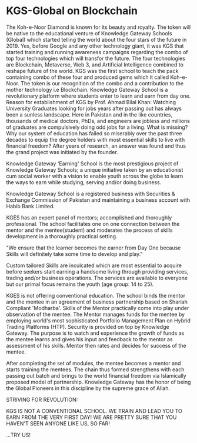 # KGS-Global on Blockchain
The Koh-e-Noor Diamond is known for its beauty and royalty. The token will be native to the educational venture of Knowledge Gateway Schools (Global) which started telling the world about the four stars of the future in 2019. Yes, before Google and any other technology giant, it was KGS that started training and running awareness campaigns regarding the combo of top four technologies which will transfor the future. The four technologies are Blockchain, Metaverse, Web 3, and Artificial Intelligence combined to reshape future of the world. KGS was the first school to teach the pack containing combo of these four and produced gems which it called Koh-e-Noor. The token is our recognition of the combo and a contribution to the mother technology i.e Blockchain.
Knowledge Gateway School is a revolutionary platform where students enter to learn and earn from day one.
Reason for establishment of KGS by Prof. Ahmad Bilal Khan:
Watching University Graduates looking for jobs years after passing out has always been a sunless landscape. Here in Pakistan and in the like countries, thousands of medical doctors, PhDs, and engineers are jobless and millions of graduates are compulsively doing odd jobs for a living. What is missing? Why our system of education has failed so miserably over the past three decades to equip the degree holders with most essential skills to live with financial freedom? After years of research, an answer was found and thus the grand project was initiated by the founder.

Knowledge Gateway 'Earning' School is the most prestigious project of Knowledge Gateway Schools; a unique initiative taken by an educationist cum social worker with a vision to enable youth across the globe to learn the ways to earn while studying, serving and/or doing business.

Knowledge Gateway School is a registered business with Securities & Exchange Commission of Pakistan and maintaining a business account with Habib Bank Limited.

KGES has an expert panel of mentors; accomplished and thoroughly professional. The school facilitates one on one connection between the mentor and the mentee(student) and moderates the process of skills development in a thoroughly practical setting.

"We ensure that the learner becomes the earner from Day One because Skills will definitely take some time to develop and play."

Custom tailored Skills are inculcated which are most essential to acquire before seekers start earning a handsome living through providing services, trading and/or business operations. The services are available to everyone but our primal focus remains the youth (age group: 14 to 25).

KGES is not offering conventional education. The school binds the mentor and the mentee in an agreement of business partnership based on Shariah Compliant 'Modharba'. Skills of the Mentor practically come into play under observation of the mentee. The Mentor manages funds for the mentee by employing world's most sophisticated Portfolio Management Plan on Hybrid Trading Platforms (HTP). Security is provided on top by Knowledge Gateway. The purpose is to watch and experience the growth of funds as the mentee learns and gives his input and feedback to the mentor as assessment of his skills. Mentor then rates and decides for success of the mentee.

After completing the set of modules, the mentee becomes a mentor and starts training the mentees. The chain thus formed strengthens with each passing out batch and brings to the world financial freedom via Islamically proposed model of partnership.
Knowledge Gateway has the honor of being the Global Pioneers in this discipline by the supreme grace of Allah.

STRIVING FOR REVOLUTION:

KGS IS NOT A CONVENTIONAL SCHOOL. WE TRAIN AND LEAD YOU TO EARN FROM THE VERY FIRST DAY! WE ARE PRETTY SURE THAT YOU HAVEN'T SEEN ANYONE LIKE US, SO FAR!

...TRY US! 
